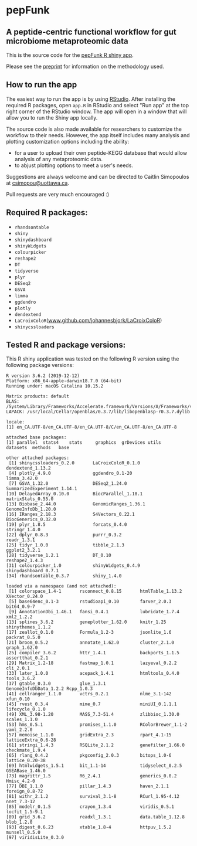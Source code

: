 # pepFunk

## A peptide-centric functional workflow for gut microbiome metaproteomic data

This is the source code for the [pepFunk R shiny app](https://shiny.imetalab.ca/pepFunk). 

Please see the [preprint](https://www.biorxiv.org/content/10.1101/854976v1) for information on the methodology used.

## How to run the app

The easiest way to run the app is by using [RStudio](https://rstudio.com).
After installing the required R packages, open `app.R` in RStudio and select "Run app" at the top right corner of the RStudio window.
The app will open in a window that will allow you to run the Shiny app locally. 

The source code is also made available for researchers to customize the workflow to their needs. However, the app itself includes many analysis and plotting customization options including the ability:
- for a user to upload their own peptide-KEGG database that would allow analysis of any metaproteomic data.
- to abjust plotting options to meet a user's needs.

Suggestions are always welcome and can be directed to Caitlin Simopoulos at csimopou@uottawa.ca.

Pull requests are very much encouraged :)

## Required R packages:
- `rhandsontable`
- `shiny`
- `shinydashboard`
- `shinyWidgets`
- `colourpicker`
- `reshape2`
- `DT`
- `tidyverse`
- `plyr` 
- `DESeq2` 
- `GSVA` 
- `limma` 
- `ggdendro` 
- `plotly` 
- `dendextend` 
- `LaCroixColoR`(www.github.com/johannesbjork/LaCroixColoR)
- `shinycssloaders` 


## Tested R and package versions:

This R shiny application was tested on the following R version using the following package versions:

```
R version 3.6.2 (2019-12-12)
Platform: x86_64-apple-darwin18.7.0 (64-bit)
Running under: macOS Catalina 10.15.2

Matrix products: default
BLAS:   /System/Library/Frameworks/Accelerate.framework/Versions/A/Frameworks/vecLib.framework/Versions/A/libBLAS.dylib
LAPACK: /usr/local/Cellar/openblas/0.3.7/lib/libopenblasp-r0.3.7.dylib

locale:
[1] en_CA.UTF-8/en_CA.UTF-8/en_CA.UTF-8/C/en_CA.UTF-8/en_CA.UTF-8

attached base packages:
[1] parallel  stats4    stats     graphics  grDevices utils     datasets  methods   base     

other attached packages:
 [1] shinycssloaders_0.2.0       LaCroixColoR_0.1.0          dendextend_1.13.2          
 [4] plotly_4.9.0                ggdendro_0.1-20             limma_3.42.0               
 [7] GSVA_1.32.0                 DESeq2_1.24.0               SummarizedExperiment_1.14.1
[10] DelayedArray_0.10.0         BiocParallel_1.18.1         matrixStats_0.55.0         
[13] Biobase_2.44.0              GenomicRanges_1.36.1        GenomeInfoDb_1.20.0        
[16] IRanges_2.18.3              S4Vectors_0.22.1            BiocGenerics_0.32.0        
[19] plyr_1.8.5                  forcats_0.4.0               stringr_1.4.0              
[22] dplyr_0.8.3                 purrr_0.3.2                 readr_1.3.1                
[25] tidyr_1.0.0                 tibble_2.1.3                ggplot2_3.2.1              
[28] tidyverse_1.2.1             DT_0.10                     reshape2_1.4.3             
[31] colourpicker_1.0            shinyWidgets_0.4.9          shinydashboard_0.7.1       
[34] rhandsontable_0.3.7         shiny_1.4.0                

loaded via a namespace (and not attached):
 [1] colorspace_1.4-1       rsconnect_0.8.15       htmlTable_1.13.2       XVector_0.24.0        
 [5] base64enc_0.1-3        rstudioapi_0.10        farver_2.0.3           bit64_0.9-7           
 [9] AnnotationDbi_1.46.1   fansi_0.4.1            lubridate_1.7.4        xml2_1.2.2            
[13] splines_3.6.2          geneplotter_1.62.0     knitr_1.25             shinythemes_1.1.2     
[17] zeallot_0.1.0          Formula_1.2-3          jsonlite_1.6           packrat_0.5.0         
[21] broom_0.5.2            annotate_1.62.0        cluster_2.1.0          graph_1.62.0          
[25] compiler_3.6.2         httr_1.4.1             backports_1.1.5        assertthat_0.2.1      
[29] Matrix_1.2-18          fastmap_1.0.1          lazyeval_0.2.2         cli_2.0.1             
[33] later_1.0.0            acepack_1.4.1          htmltools_0.4.0        tools_3.6.2           
[37] gtable_0.3.0           glue_1.3.1             GenomeInfoDbData_1.2.2 Rcpp_1.0.3            
[41] cellranger_1.1.0       vctrs_0.2.1            nlme_3.1-142           xfun_0.10             
[45] rvest_0.3.4            mime_0.7               miniUI_0.1.1.1         lifecycle_0.1.0       
[49] XML_3.98-1.20          MASS_7.3-51.4          zlibbioc_1.30.0        scales_1.1.0          
[53] hms_0.5.1              promises_1.1.0         RColorBrewer_1.1-2     yaml_2.2.0            
[57] memoise_1.1.0          gridExtra_2.3          rpart_4.1-15           latticeExtra_0.6-28   
[61] stringi_1.4.3          RSQLite_2.1.2          genefilter_1.66.0      checkmate_1.9.4       
[65] rlang_0.4.2            pkgconfig_2.0.3        bitops_1.0-6           lattice_0.20-38       
[69] htmlwidgets_1.5.1      bit_1.1-14             tidyselect_0.2.5       GSEABase_1.46.0       
[73] magrittr_1.5           R6_2.4.1               generics_0.0.2         Hmisc_4.2-0           
[77] DBI_1.1.0              pillar_1.4.3           haven_2.1.1            foreign_0.8-72        
[81] withr_2.1.2            survival_3.1-8         RCurl_1.95-4.12        nnet_7.3-12           
[85] modelr_0.1.5           crayon_1.3.4           viridis_0.5.1          locfit_1.5-9.1        
[89] grid_3.6.2             readxl_1.3.1           data.table_1.12.8      blob_1.2.0            
[93] digest_0.6.23          xtable_1.8-4           httpuv_1.5.2           munsell_0.5.0         
[97] viridisLite_0.3.0 
```

